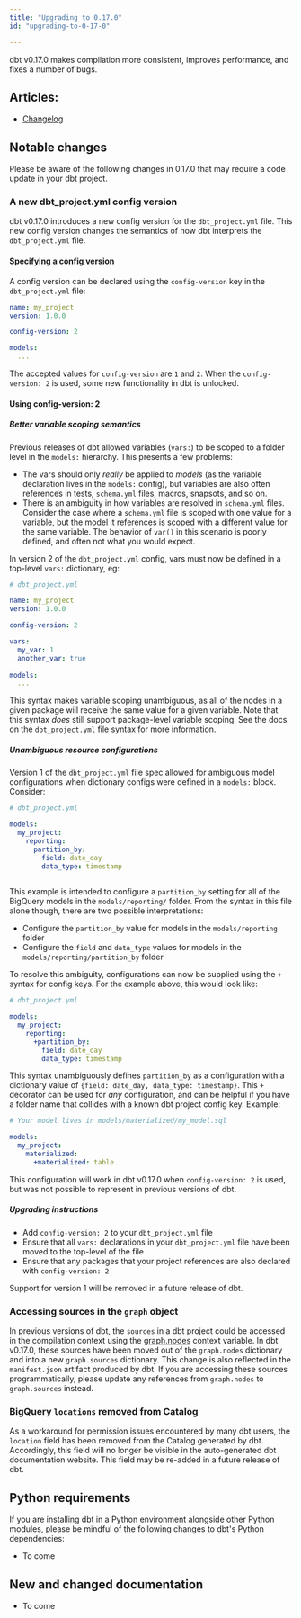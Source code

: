 ```yaml
---
title: "Upgrading to 0.17.0"
id: "upgrading-to-0-17-0"

---
```


dbt v0.17.0 makes compilation more consistent, improves performance, and fixes a number of bugs.

## Articles:

 - [Changelog](https://github.com/fishtown-analytics/dbt/blob/dev/octavius-catto/CHANGELOG.md)

## Notable changes

Please be aware of the following changes in 0.17.0 that may require a code update in your dbt project.

### A new dbt_project.yml config version

dbt v0.17.0 introduces a new config version for the `dbt_project.yml` file. This new config version changes the semantics of how dbt interprets the `dbt_project.yml` file.

#### Specifying a config version

A config version can be declared using the `config-version` key in the `dbt_project.yml` file:

```yml
name: my_project
version: 1.0.0

config-version: 2

models:
  ...
```

The accepted values for `config-version` are `1` and `2`. When the `config-version: 2` is used, some new functionality in dbt is unlocked.

#### Using config-version: 2

##### Better variable scoping semantics

Previous releases of dbt allowed variables (`vars:`) to be scoped to a folder level in the `models:` hierarchy. This presents a few problems:

- The vars should only _really_ be applied to _models_ (as the variable declaration lives in the `models:` config), but variables are also often references in tests, `schema.yml` files, macros, snapsots, and so on.
- There is an ambiguity in how variables are resolved in `schema.yml` files. Consider the case where a `schema.yml` file is scoped with one value for a variable, but the model it references is scoped with a different value for the same variable. The behavior of `var()` in this scenario is poorly defined, and often not what you would expect.

In version 2 of the `dbt_project.yml` config, vars must now be defined in a top-level `vars:` dictionary, eg:

```yml
# dbt_project.yml

name: my_project
version: 1.0.0

config-version: 2

vars:
  my_var: 1
  another_var: true
  
models:
  ...
```

This syntax makes variable scoping unambiguous, as all of the nodes in a given package will receive the same value for a given variable. Note that this syntax _does_ still support package-level variable scoping. See the docs on the `dbt_project.yml` file syntax for more information.

##### Unambiguous resource configurations

Version 1 of the `dbt_project.yml` file spec allowed for ambiguous model configurations when dictionary configs were defined in a `models:` block. Consider:

```yml
# dbt_project.yml

models:
  my_project:
    reporting:
      partition_by:
        field: date_day
        data_type: timestamp	
      
```

This example is intended to configure a `partition_by` setting for all of the BigQuery models in the `models/reporting/` folder. From the syntax in this file alone though, there are two possible interpretations:

- Configure the `partition_by` value for models in the `models/reporting` folder
- Configure the `field` and `data_type` values for models in the `models/reporting/partition_by` folder

To resolve this ambiguity, configurations can now be supplied using the `+` syntax for config keys. For the example above, this would look like:

```yml
# dbt_project.yml

models:
  my_project:
    reporting:
      +partition_by:
        field: date_day
        data_type: timestamp
```

This syntax unambiguously defines `partition_by` as a configuration with a dictionary value of `{field: date_day, data_type: timestamp}`. This `+` decorator can be used for _any_ configuration, and can be helpful if you have a folder name that collides with a known dbt project config key. Example:

```yml
# Your model lives in models/materialized/my_model.sql

models:
  my_project:
    materialized:
      +materialized: table

```

This configuration will work in dbt v0.17.0 when `config-version: 2` is used, but was not possible to represent in previous versions of dbt.

##### Upgrading instructions

- Add `config-version: 2` to your `dbt_project.yml` file
- Ensure that all `vars:` declarations in your `dbt_project.yml` file have been moved to the top-level of the file
- Ensure that any packages that your project references are also declared with `config-version: 2`

Support for version 1 will be removed in a future release of dbt.

### Accessing sources in the `graph` object

In previous versions of dbt, the `sources` in a dbt project could be accessed in the compilation context using the [graph.nodes](jinja-context/graph) context variable. In dbt v0.17.0, these sources have been moved out of the `graph.nodes` dictionary and into a new `graph.sources` dictionary. This change is also reflected in the `manifest.json` artifact produced by dbt. If you are accessing these sources programmatically, please update any references from `graph.nodes` to `graph.sources` instead.

### BigQuery `locations` removed from Catalog

As a workaround for permission issues encountered by many dbt users, the `location` field has been removed from the Catalog generated by dbt. Accordingly, this field will no longer be visible in the auto-generated dbt documentation website. This field may be re-added in a future release of dbt.

## Python requirements

If you are installing dbt in a Python environment alongside other Python modules,
please be mindful of the following changes to dbt's Python dependencies:

- To come

## New and changed documentation

- To come